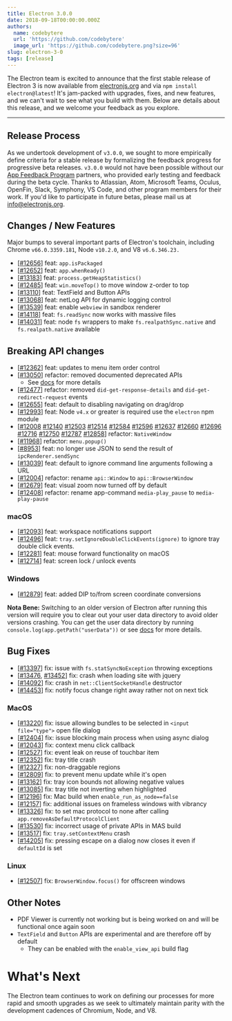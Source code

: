 ```yaml
---
title: Electron 3.0.0
date: 2018-09-18T00:00:00.000Z
authors:
  name: codebytere
  url: 'https://github.com/codebytere'
  image_url: 'https://github.com/codebytere.png?size=96'
slug: electron-3-0
tags: [release]
---
```


The Electron team is excited to announce that the first stable release of Electron 3 is now
available from [electronjs.org](https://electronjs.org/) and via `npm install electron@latest`! It's jam-packed with upgrades, fixes, and new features, and we can't wait to see what you build with them. Below are details about this release, and we welcome your feedback as you explore.

---

## Release Process

As we undertook development of `v3.0.0`, we sought to more empirically define criteria for a stable release by formalizing the feedback progress for progressive beta releases. `v3.0.0` would not have been possible without our [App Feedback Program](https://github.com/electron/electron/blob/3-0-x/docs/tutorial/app-feedback-program.md) partners, who provided early testing and feedback during the beta cycle. Thanks to Atlassian, Atom, Microsoft Teams, Oculus, OpenFin, Slack, Symphony, VS Code, and other program members for their work. If you'd like to participate in future betas, please mail us at [info@electronjs.org](mailto:info@electronjs.org).

## Changes / New Features

Major bumps to several important parts of Electron's toolchain, including Chrome `v66.0.3359.181`, Node `v10.2.0`, and V8 `v6.6.346.23.`

- [[#12656](https://github.com/electron/electron/pull/12656)] feat: `app.isPackaged`
- [[#12652](https://github.com/electron/electron/pull/12652)] feat: `app.whenReady()`
- [[#13183](https://github.com/electron/electron/pull/13183)] feat: `process.getHeapStatistics()`
- [[#12485](https://github.com/electron/electron/pull/12485)] feat: `win.moveTop()` to move window z-order to top
- [[#13110](https://github.com/electron/electron/pull/13110)] feat: TextField and Button APIs
- [[#13068](https://github.com/electron/electron/pull/13068)] feat: netLog API for dynamic logging control
- [[#13539](https://github.com/electron/electron/pull/13539)] feat: enable `webview` in sandbox renderer
- [[#14118](https://github.com/electron/electron/pull/14118)] feat: `fs.readSync` now works with massive files
- [[#14031](https://github.com/electron/electron/pull/14031)] feat: node `fs` wrappers to make `fs.realpathSync.native` and `fs.realpath.native` available

## Breaking API changes

- [[#12362](https://github.com/electron/electron/pull/12362)] feat: updates to menu item order control
- [[#13050](https://github.com/electron/electron/pull/13050)] refactor: removed documented deprecated APIs
  - See [docs](https://github.com/electron/electron/blob/master/docs/api/breaking-changes.md#breaking-api-changes-30) for more details
- [[#12477](https://github.com/electron/electron/pull/12477)] refactor: removed `did-get-response-details` and `did-get-redirect-request` events
- [[#12655](https://github.com/electron/electron/pull/12655)] feat: default to disabling navigating on drag/drop
- [[#12993](https://github.com/electron/electron/pull/12993)] feat: Node `v4.x` or greater is required use the `electron` npm module
- [[#12008](https://github.com/electron/electron/pull/12008) [#12140](https://github.com/electron/electron/pull/12140) [#12503](https://github.com/electron/electron/pull/12503) [#12514](https://github.com/electron/electron/pull/12514) [#12584](https://github.com/electron/electron/pull/12584) [#12596](https://github.com/electron/electron/pull/12596) [#12637](https://github.com/electron/electron/pull/12637) [#12660](https://github.com/electron/electron/pull/12660) [#12696](https://github.com/electron/electron/pull/12696) [#12716](https://github.com/electron/electron/pull/12716) [#12750](https://github.com/electron/electron/pull/12750) [#12787](https://github.com/electron/electron/pull/12787) [#12858](https://github.com/electron/electron/pull/12858)] refactor: `NativeWindow`
- [[#11968](https://github.com/electron/electron/pull/11968)] refactor: `menu.popup()`
- [[#8953](https://github.com/electron/electron/pull/8953)] feat: no longer use JSON to send the result of `ipcRenderer.sendSync`
- [[#13039](https://github.com/electron/electron/pull/13039)] feat: default to ignore command line arguments following a URL
- [[#12004](https://github.com/electron/electron/pull/12004)] refactor: rename `api::Window` to `api::BrowserWindow`
- [[#12679](https://github.com/electron/electron/pull/12679)] feat: visual zoom now turned off by default
- [[#12408](https://github.com/electron/electron/pull/12408)] refactor: rename app-command `media-play_pause` to `media-play-pause`

### macOS

- [[#12093](https://github.com/electron/electron/pull/12093)] feat: workspace notifications support
- [[#12496](https://github.com/electron/electron/pull/12496)] feat: `tray.setIgnoreDoubleClickEvents(ignore)` to ignore tray double click events.
- [[#12281](https://github.com/electron/electron/pull/12281)] feat: mouse forward functionality on macOS
- [[#12714](https://github.com/electron/electron/pull/12714)] feat: screen lock / unlock events

### Windows

- [[#12879](https://github.com/electron/electron/pull/12879)] feat: added DIP to/from screen coordinate conversions

**Nota Bene:** Switching to an older version of Electron after running this version will require you to clear out your user data directory to avoid older versions crashing. You can get the user data directory by running `console.log(app.getPath("userData"))` or see [docs](https://electronjs.org/docs/latest/api/app#appgetpathname) for more details.

## Bug Fixes

- [[#13397](https://github.com/electron/electron/pull/13397)] fix: issue with `fs.statSyncNoException` throwing exceptions
- [[#13476](https://github.com/electron/electron/pull/13476), [#13452](https://github.com/electron/electron/pull/13452)] fix: crash when loading site with jquery
- [[#14092](https://github.com/electron/electron/pull/14092)] fix: crash in `net::ClientSocketHandle` destructor
- [[#14453](https://github.com/electron/electron/pull/14453)] fix: notify focus change right away rather not on next tick

### MacOS

- [[#13220](https://github.com/electron/electron/pull/13220)] fix: issue allowing bundles to be selected in `<input file="type">` open file dialog
- [[#12404](https://github.com/electron/electron/pull/12404)] fix: issue blocking main process when using async dialog
- [[#12043](https://github.com/electron/electron/pull/12043)] fix: context menu click callback
- [[#12527](https://github.com/electron/electron/pull/12527)] fix: event leak on reuse of touchbar item
- [[#12352](https://github.com/electron/electron/pull/12352)] fix: tray title crash
- [[#12327](https://github.com/electron/electron/pull/12327)] fix: non-draggable regions
- [[#12809](https://github.com/electron/electron/pull/12809)] fix: to prevent menu update while it's open
- [[#13162](https://github.com/electron/electron/pull/13162)] fix: tray icon bounds not allowing negative values
- [[#13085](https://github.com/electron/electron/pull/13085)] fix: tray title not inverting when highlighted
- [[#12196](https://github.com/electron/electron/pull/12196)] fix: Mac build when `enable_run_as_node==false`
- [[#12157](https://github.com/electron/electron/pull/12157)] fix: additional issues on frameless windows with vibrancy
- [[#13326](https://github.com/electron/electron/pull/13326)] fix: to set mac protocol to none after calling `app.removeAsDefaultProtocolClient`
- [[#13530](https://github.com/electron/electron/pull/13530)] fix: incorrect usage of private APIs in MAS build
- [[#13517](https://github.com/electron/electron/pull/13517)] fix: `tray.setContextMenu` crash
- [[#14205](https://github.com/electron/electron/pull/14205)] fix: pressing escape on a dialog now closes it even if `defaultId` is set

### Linux

- [[#12507](https://github.com/electron/electron/pull/12507)] fix: `BrowserWindow.focus()` for offscreen windows

## Other Notes

- PDF Viewer is currently not working but is being worked on and will be functional once again soon
- `TextField` and `Button` APIs are experimental and are therefore off by default
  - They can be enabled with the `enable_view_api` build flag

# What's Next

The Electron team continues to work on defining our processes for more rapid and smooth upgrades as we seek to ultimately maintain parity with the development cadences of Chromium, Node, and V8.
